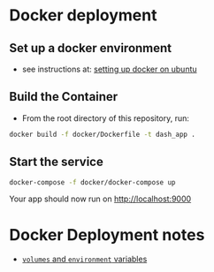 # Docker deployment

## Set up a docker environment

* see instructions at: [setting up docker on ubuntu](setup_docker.md)

## Build the Container

* From the root directory of this repository, run:

```bash
docker build -f docker/Dockerfile -t dash_app .
```

## Start the service

```bash
docker-compose -f docker/docker-compose up
```

Your app should now run on [http://localhost:9000](http://localhost:9000)

# Docker Deployment notes

* [`volumes` and `environment` variables](note_docker_compose_volumes_and_environment.md)
